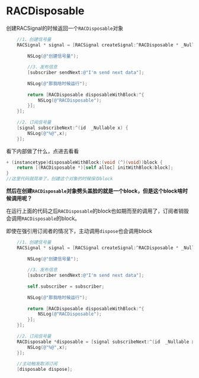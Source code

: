 # RACDisposable

创建RACSignal的时候返回一个`RACDisposable`对象

```objective-c
    //1、创建信号量
    RACSignal * signal = [RACSignal createSignal:^RACDisposable * _Nullable(id<RACSubscriber>  _Nonnull subscriber) {
        
        NSLog(@"创建信号量");
        
        //3、发布信息
        [subscriber sendNext:@"I'm send next data"];
        
        NSLog(@"那我啥时候运行");
        
        return [RACDisposable disposableWithBlock:^{
            NSLog(@"RACDisposable");
        }];
    }];
    
    //2、订阅信号量
    [signal subscribeNext:^(id  _Nullable x) {
        NSLog(@"%@",x);
    }];
```

看下内部做了什么，点进去看看

```objective-c
+ (instancetype)disposableWithBlock:(void (^)(void))block {
	return [(RACDisposable *)[self alloc] initWithBlock:block];
}
//这里代码就简单了，创建这个对象的时候保存block
```

**然后在创建`RACDisposable`对象劈头盖脸的就是一个block，但是这个block啥时候调用呢？**

在运行上面的代码之后`RACDisposable`的block也如期而至的调用了，订阅者销毁会调用`RACDisposable`的block。

即使在强引用订阅者的情况下，主动调用`dispose`也会调用block

```objective-c
    //1、创建信号量
    RACSignal * signal = [RACSignal createSignal:^RACDisposable * _Nullable(id<RACSubscriber>  _Nonnull subscriber) {
        
        NSLog(@"创建信号量");
        
        //3、发布信息
        [subscriber sendNext:@"I'm send next data"];
        
        self.subscriber = subscriber;
        
        NSLog(@"那我啥时候运行");
        
        return [RACDisposable disposableWithBlock:^{
            NSLog(@"RACDisposable");
        }];
    }];
    
    //2、订阅信号量
    RACDisposable *disposable = [signal subscribeNext:^(id  _Nullable x) {
        NSLog(@"%@",x);
    }];
    
    //主动触发取消订阅
    [disposable dispose];
```

